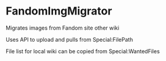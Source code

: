 # FandomImgMigrator
Migrates images from Fandom site other wiki

Uses API to upload and pulls from Special:FilePath

File list for local wiki can be copied from Special:WantedFiles
